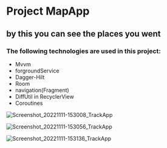 # Project MapApp
## by this you can see the places you went 
### The following technologies are used in this project:
+ Mvvm
+ forgroundService
+ Dagger-Hilt
+ Room
+ navigation(Fragment)
+ DiffUtil in RecyclerView
+ Coroutines

![Screenshot_20221111-153008_TrackApp](https://user-images.githubusercontent.com/74426462/201338401-7c18b9d5-3a48-454c-bfe3-27510032fc6b.jpg)

![Screenshot_20221111-153056_TrackApp](https://user-images.githubusercontent.com/74426462/201338623-f84cc609-e5f3-4523-925a-2af7ca02ed95.jpg)

![Screenshot_20221111-153136_TrackApp](https://user-images.githubusercontent.com/74426462/201338721-32b77095-e008-4d37-967c-92994d84d5c6.jpg)
